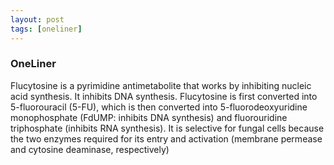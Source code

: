 ```yaml
---
layout: post
tags: [oneliner]
---
```



### OneLiner

Flucytosine is a pyrimidine antimetabolite that works by inhibiting nucleic acid synthesis. It inhibits DNA synthesis. Flucytosine is first converted into 5-fluorouracil (5-FU), which is then converted into 5-fluorodeoxyuridine monophosphate (FdUMP: inhibits DNA synthesis) and fluorouridine triphosphate (inhibits RNA synthesis). It is selective for fungal cells because the two enzymes required for its entry and activation (membrane permease and cytosine deaminase, respectively)

